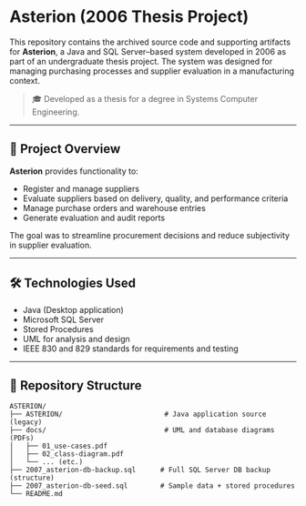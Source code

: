 # Asterion (2006 Thesis Project)

This repository contains the archived source code and supporting artifacts for **Asterion**, a Java and SQL Server–based system developed in 2006 as part of an undergraduate thesis project. The system was designed for managing purchasing processes and supplier evaluation in a manufacturing context.

> 🎓 Developed as a thesis for a degree in Systems Computer Engineering.

---

## 🧠 Project Overview

**Asterion** provides functionality to:
- Register and manage suppliers
- Evaluate suppliers based on delivery, quality, and performance criteria
- Manage purchase orders and warehouse entries
- Generate evaluation and audit reports

The goal was to streamline procurement decisions and reduce subjectivity in supplier evaluation.

---

## 🛠️ Technologies Used

- Java (Desktop application)
- Microsoft SQL Server
- Stored Procedures
- UML for analysis and design
- IEEE 830 and 829 standards for requirements and testing

---

## 📁 Repository Structure

```plaintext
ASTERION/
├── ASTERION/                         # Java application source (legacy)
├── docs/                             # UML and database diagrams (PDFs)
│   ├── 01_use-cases.pdf
│   ├── 02_class-diagram.pdf
│   └── ... (etc.)
├── 2007_asterion-db-backup.sql      # Full SQL Server DB backup (structure)
├── 2007_asterion-db-seed.sql        # Sample data + stored procedures
└── README.md
